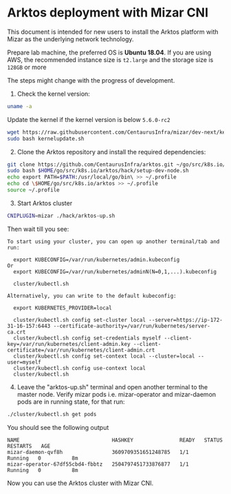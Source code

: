 # Arktos deployment with Mizar CNI 

This document is intended for new users to install the Arktos platform with Mizar as the underlying network technology.

Prepare lab machine, the preferred OS is **Ubuntu 18.04**. If you are using AWS, the recommended instance size is ```t2.large``` and the storage size is ```128GB``` or more

The steps might change with the progress of development.

1. Check the kernel version:

```bash
uname -a
```

Update the kernel if the kernel version is below `5.6.0-rc2`

```bash
wget https://raw.githubusercontent.com/CentaurusInfra/mizar/dev-next/kernelupdate.sh
sudo bash kernelupdate.sh
```

2. Clone the Arktos repository and install the required dependencies:

```bash
git clone https://github.com/CentaurusInfra/arktos.git ~/go/src/k8s.io/arktos 
sudo bash $HOME/go/src/k8s.io/arktos/hack/setup-dev-node.sh
echo export PATH=$PATH:/usr/local/go/bin\ >> ~/.profile
echo cd \$HOME/go/src/k8s.io/arktos >> ~/.profile
source ~/.profile

```
  
3. Start Arktos cluster
```bash
CNIPLUGIN=mizar ./hack/arktos-up.sh
```

Then wait till you see:

```text
To start using your cluster, you can open up another terminal/tab and run:

  export KUBECONFIG=/var/run/kubernetes/admin.kubeconfig
Or
  export KUBECONFIG=/var/run/kubernetes/adminN(N=0,1,...).kubeconfig

  cluster/kubectl.sh

Alternatively, you can write to the default kubeconfig:

  export KUBERNETES_PROVIDER=local

  cluster/kubectl.sh config set-cluster local --server=https://ip-172-31-16-157:6443 --certificate-authority=/var/run/kubernetes/server-ca.crt
  cluster/kubectl.sh config set-credentials myself --client-key=/var/run/kubernetes/client-admin.key --client-certificate=/var/run/kubernetes/client-admin.crt
  cluster/kubectl.sh config set-context local --cluster=local --user=myself
  cluster/kubectl.sh config use-context local
  cluster/kubectl.sh
```

4. Leave the "arktos-up.sh" terminal and open another terminal to the master node. Verify mizar pods i.e. mizar-operator and mizar-daemon pods are in running state, for that run:

```bash
./cluster/kubectl.sh get pods
```
You should see the following output
```text
NAME                              HASHKEY               READY   STATUS    RESTARTS   AGE
mizar-daemon-qvf8h                3609709351651248785   1/1     Running   0          8m
mizar-operator-67df55cbd4-fbbtz   2504797451733876877   1/1     Running   0          8m
```

Now you can use the Arktos cluster with Mizar CNI.


